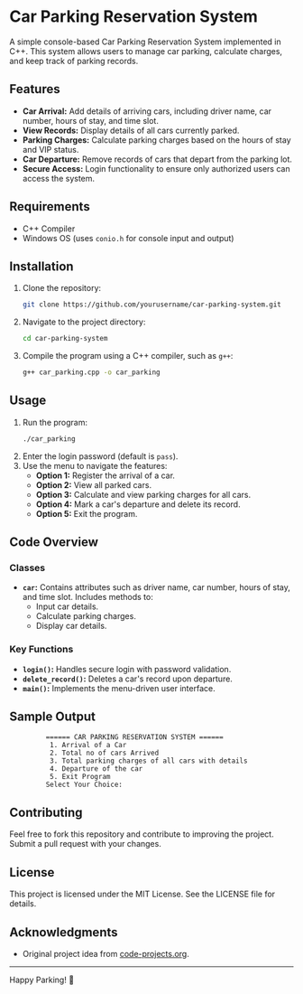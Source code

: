 # Car Parking Reservation System

A simple console-based Car Parking Reservation System implemented in C++. This system allows users to manage car parking, calculate charges, and keep track of parking records.

## Features
- **Car Arrival:** Add details of arriving cars, including driver name, car number, hours of stay, and time slot.
- **View Records:** Display details of all cars currently parked.
- **Parking Charges:** Calculate parking charges based on the hours of stay and VIP status.
- **Car Departure:** Remove records of cars that depart from the parking lot.
- **Secure Access:** Login functionality to ensure only authorized users can access the system.

## Requirements
- C++ Compiler
- Windows OS (uses `conio.h` for console input and output)

## Installation
1. Clone the repository:
   ```bash
   git clone https://github.com/yourusername/car-parking-system.git
   ```
2. Navigate to the project directory:
   ```bash
   cd car-parking-system
   ```
3. Compile the program using a C++ compiler, such as `g++`:
   ```bash
   g++ car_parking.cpp -o car_parking
   ```

## Usage
1. Run the program:
   ```bash
   ./car_parking
   ```
2. Enter the login password (default is `pass`).
3. Use the menu to navigate the features:
   - **Option 1:** Register the arrival of a car.
   - **Option 2:** View all parked cars.
   - **Option 3:** Calculate and view parking charges for all cars.
   - **Option 4:** Mark a car's departure and delete its record.
   - **Option 5:** Exit the program.

## Code Overview
### Classes
- **`car`:** Contains attributes such as driver name, car number, hours of stay, and time slot. Includes methods to:
  - Input car details.
  - Calculate parking charges.
  - Display car details.

### Key Functions
- **`login()`:** Handles secure login with password validation.
- **`delete_record()`:** Deletes a car's record upon departure.
- **`main()`:** Implements the menu-driven user interface.

## Sample Output
```
		 ====== CAR PARKING RESERVATION SYSTEM ======
		  1. Arrival of a Car
		  2. Total no of cars Arrived
		  3. Total parking charges of all cars with details
		  4. Departure of the car
		  5. Exit Program
		 Select Your Choice:
```

## Contributing
Feel free to fork this repository and contribute to improving the project. Submit a pull request with your changes.

## License
This project is licensed under the MIT License. See the LICENSE file for details.

## Acknowledgments
- Original project idea from [code-projects.org](https://code-projects.org).

---
Happy Parking! 🚗

